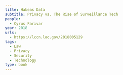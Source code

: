 ```yaml
---
title: Habeas Data
subtitle: Privacy vs. The Rise of Surveillance Tech
people:
  - Cyrus Farivar
year: 2018
urls:
  - https://lccn.loc.gov/2018005129
tags:
  - Law
  - Privacy
  - Security
  - Technology
type: book
---
```

